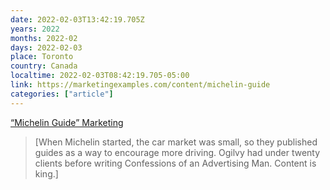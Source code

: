```yaml
---
date: 2022-02-03T13:42:19.705Z
years: 2022
months: 2022-02
days: 2022-02-03
place: Toronto
country: Canada
localtime: 2022-02-03T08:42:19.705-05:00
link: https://marketingexamples.com/content/michelin-guide
categories: ["article"]
---
```

[“Michelin Guide” Marketing](https://marketingexamples.com/content/michelin-guide)

> [When Michelin started, the car market was small, so they published guides as a way to encourage more driving. Ogilvy had under twenty clients before writing Confessions of an Advertising Man. Content is king.]
